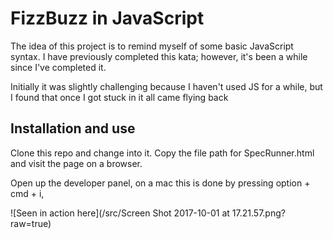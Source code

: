 # FizzBuzz in JavaScript

The idea of this project is to remind myself of some basic JavaScript syntax. I have previously completed this kata; however, it's been a while since I've completed it.

Initially it was slightly challenging because I haven't used JS for a while, but I found that once I got stuck in it all came flying back

## Installation and use

 Clone this repo and change into it. Copy the file path for SpecRunner.html and visit the page on a browser.

 Open up the developer panel, on a mac this is done by pressing option + cmd + i,

 ![Seen in action here](/src/Screen Shot 2017-10-01 at 17.21.57.png?raw=true)
